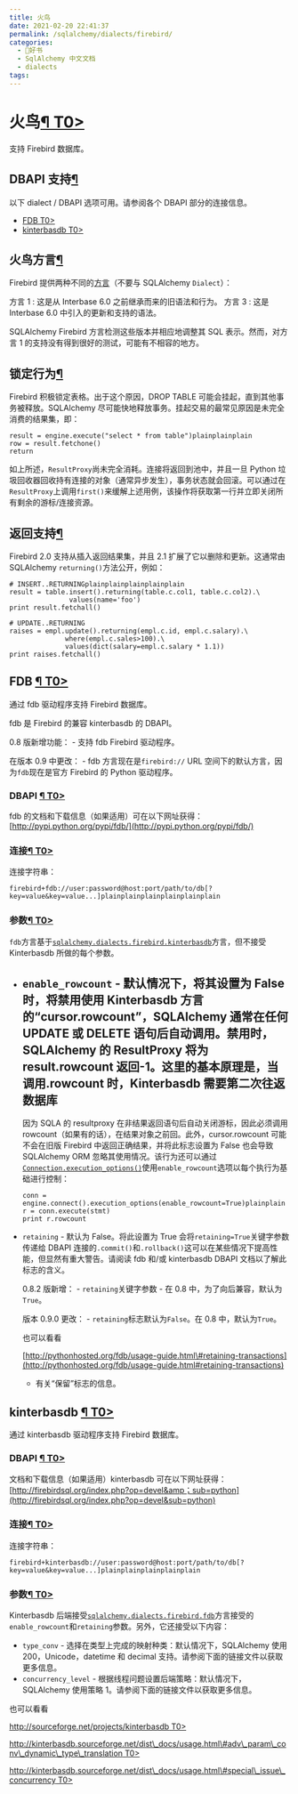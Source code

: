 ```yaml
---
title: 火鸟
date: 2021-02-20 22:41:37
permalink: /sqlalchemy/dialects/firebird/
categories:
  - 📖好书
  - SqlAlchemy 中文文档
  - dialects
tags:
---
```

火鸟[¶ T0\>](#module-sqlalchemy.dialects.firebird.base "Permalink to this headline")
====================================================================================

支持 Firebird 数据库。

DBAPI 支持[¶](#dialect-firebird "Permalink to this headline")
------------------------------------------------------------

以下 dialect / DBAPI 选项可用。请参阅各个 DBAPI 部分的连接信息。

-   [FDB T0\>](#module-sqlalchemy.dialects.firebird.fdb)
-   [kinterbasdb T0\>](#module-sqlalchemy.dialects.firebird.kinterbasdb)

火鸟方言[¶](#firebird-dialects "Permalink to this headline")
------------------------------------------------------------

Firebird 提供两种不同的[方言](http://mc-computing.com/Databases/Firebird/SQL_Dialect.html)（不要与 SQLAlchemy
`Dialect`）：

方言 1
:   这是从 Interbase 6.0 之前继承而来的旧语法和行为。
方言 3
:   这是 Interbase 6.0 中引入的更新和支持的语法。

SQLAlchemy
Firebird 方言检测这些版本并相应地调整其 SQL 表示。然而，对方言 1 的支持没有得到很好的测试，可能有不相容的地方。

锁定行为[¶](#locking-behavior "Permalink to this headline")
-----------------------------------------------------------

Firebird 积极锁定表格。出于这个原因，DROP
TABLE 可能会挂起，直到其他事务被释放。SQLAlchemy 尽可能快地释放事务。挂起交易的最常见原因是未完全消费的结果集，即：

    result = engine.execute("select * from table")plainplainplain
    row = result.fetchone()
    return

如上所述，`ResultProxy`尚未完全消耗。连接将返回到池中，并且一旦 Python 垃圾回收器回收持有连接的对象（通常异步发生），事务状态就会回滚。可以通过在`ResultProxy`上调用`first()`来缓解上述用例，该操作将获取第一行并立即关闭所有剩余的游标/连接资源。

返回支持[¶](#returning-support "Permalink to this headline")
------------------------------------------------------------

Firebird
2.0 支持从插入返回结果集，并且 2.1 扩展了它以删除和更新。这通常由 SQLAlchemy
`returning()`方法公开，例如：

    # INSERT..RETURNINGplainplainplainplainplain
    result = table.insert().returning(table.c.col1, table.c.col2).\
                   values(name='foo')
    print result.fetchall()

    # UPDATE..RETURNING
    raises = empl.update().returning(empl.c.id, empl.c.salary).\
                  where(empl.c.sales>100).\
                  values(dict(salary=empl.c.salary * 1.1))
    print raises.fetchall()

FDB [¶ T0\>](#module-sqlalchemy.dialects.firebird.fdb "Permalink to this headline")
-----------------------------------------------------------------------------------

通过 fdb 驱动程序支持 Firebird 数据库。

fdb 是 Firebird 的兼容 kinterbasdb 的 DBAPI。

0.8 版新增功能： - 支持 fdb Firebird 驱动程序。

在版本 0.9 中更改： - fdb 方言现在是`firebird://`
URL 空间下的默认方言，因为`fdb`现在是官方 Firebird 的 Python 驱动程序。

### DBAPI [¶ T0\>](#dialect-firebird-fdb-url "Permalink to this headline")

fdb 的文档和下载信息（如果适用）可在以下网址获得：[http://pypi.python.org/pypi/fdb/](http://pypi.python.org/pypi/fdb/)

### 连接[¶ T0\>](#dialect-firebird-fdb-connect "Permalink to this headline")

连接字符串：

    firebird+fdb://user:password@host:port/path/to/db[?key=value&key=value...]plainplainplainplainplainplain

### 参数[¶ T0\>](#arguments "Permalink to this headline")

`fdb`方言基于[`sqlalchemy.dialects.firebird.kinterbasdb`](#module-sqlalchemy.dialects.firebird.kinterbasdb "sqlalchemy.dialects.firebird.kinterbasdb")方言，但不接受 Kinterbasdb 所做的每个参数。

-   `enable_rowcount` -
    默认情况下，将其设置为 False 时，将禁用使用 Kinterbasdb 方言的“cursor.rowcount”，SQLAlchemy 通常在任何 UPDATE 或 DELETE 语句后自动调用。禁用时，SQLAlchemy 的 ResultProxy 将为 result.rowcount 返回-1。这里的基本原理是，当调用.rowcount 时，Kinterbasdb 需要第二次往返数据库
    -
    因为 SQLA 的 resultproxy 在非结果返回语句后自动关闭游标，因此必须调用 rowcount（如果有的话），在结果对象之前回。此外，cursor.rowcount 可能不会在旧版 Firebird 中返回正确结果，并将此标志设置为 False 也会导致 SQLAlchemy
    ORM 忽略其使用情况。该行为还可以通过[`Connection.execution_options()`](core_connections.html#sqlalchemy.engine.Connection.execution_options "sqlalchemy.engine.Connection.execution_options")使用`enable_rowcount`选项以每个执行为基础进行控制：

        conn = engine.connect().execution_options(enable_rowcount=True)plainplain
        r = conn.execute(stmt)
        print r.rowcount

-   `retaining` -
    默认为 False。将此设置为 True 会将`retaining=True`关键字参数传递给 DBAPI 连接的`.commit()`和`.rollback()`这可以在某些情况下提高性能，但显然有重大警告。请阅读 fdb 和/或 kinterbasdb
    DBAPI 文档以了解此标志的含义。

    0.8.2 版新增： - `retaining`关键字参数 -
    在 0.8 中，为了向后兼容，默认为`True`。

    版本 0.9.0 更改： - `retaining`标志默认为`False`。在 0.8 中，默认为`True`。

    也可以看看

    [http://pythonhosted.org/fdb/usage-guide.html\#retaining-transactions](http://pythonhosted.org/fdb/usage-guide.html#retaining-transactions)
    - 有关“保留”标志的信息。

kinterbasdb [¶ T0\>](#module-sqlalchemy.dialects.firebird.kinterbasdb "Permalink to this headline")
---------------------------------------------------------------------------------------------------

通过 kinterbasdb 驱动程序支持 Firebird 数据库。

### DBAPI [¶ T0\>](#dialect-firebird-kinterbasdb-url "Permalink to this headline")

文档和下载信息（如果适用）kinterbasdb 可在以下网址获得：[http://firebirdsql.org/index.php?op=devel&amp；sub=python](http://firebirdsql.org/index.php?op=devel&sub=python)

### 连接[¶ T0\>](#dialect-firebird-kinterbasdb-connect "Permalink to this headline")

连接字符串：

    firebird+kinterbasdb://user:password@host:port/path/to/db[?key=value&key=value...]plainplainplainplainplain

### 参数[¶ T0\>](#id1 "Permalink to this headline")

Kinterbasdb 后端接受[`sqlalchemy.dialects.firebird.fdb`](#module-sqlalchemy.dialects.firebird.fdb "sqlalchemy.dialects.firebird.fdb")方言接受的`enable_rowcount`和`retaining`参数。另外，它还接受以下内容：

-   `type_conv` -
    选择在类型上完成的映射种类：默认情况下，SQLAlchemy 使用 200，Unicode，datetime 和 decimal 支持。请参阅下面的链接文件以获取更多信息。
-   `concurrency_level` -
    根据线程问题设置后端策略：默认情况下，SQLAlchemy 使用策略 1。请参阅下面的链接文件以获取更多信息。

也可以看看

[http://sourceforge.net/projects/kinterbasdb
T0\>](http://sourceforge.net/projects/kinterbasdb)

[http://kinterbasdb.sourceforge.net/dist\_docs/usage.html\#adv\_param\_conv\_dynamic\_type\_translation
T0\>](http://kinterbasdb.sourceforge.net/dist_docs/usage.html#adv_param_conv_dynamic_type_translation)

[http://kinterbasdb.sourceforge.net/dist\_docs/usage.html\#special\_issue\_concurrency
T0\>](http://kinterbasdb.sourceforge.net/dist_docs/usage.html#special_issue_concurrency)
